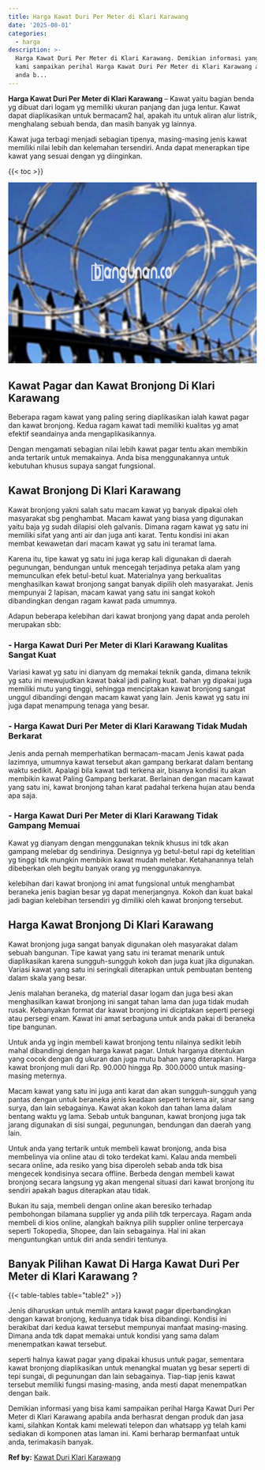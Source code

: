 ```yaml
---
title: Harga Kawat Duri Per Meter di Klari Karawang
date: '2025-08-01'
categories:
  - harga
description: >-
  Harga Kawat Duri Per Meter di Klari Karawang. Demikian informasi yang bisa
  kami sampaikan perihal Harga Kawat Duri Per Meter di Klari Karawang apabila
  anda b...
---
```


**Harga Kawat Duri Per Meter di Klari Karawang** – Kawat yaitu bagian benda yg dibuat dari logam yg memiliki ukuran panjang dan juga lentur. Kawat dapat diaplikasikan untuk bermacam2 hal, apakah itu untuk aliran alur listrik, menghalang sebuah benda, dan masih banyak yg lainnya.

Kawat juga terbagi menjadi sebagian tipenya, masing-masing jenis kawat memiliki nilai lebih dan kelemahan tersendiri. Anda dapat menerapkan tipe kawat yang sesuai dengan yg diinginkan.

{{< toc >}}

![Harga Kawat Duri Per Meter di Klari Karawang](/images/jual-kawat-murah48.png)

## Kawat Pagar dan Kawat Bronjong Di Klari Karawang

Beberapa ragam kawat yang paling sering diaplikasikan ialah kawat pagar dan kawat bronjong. Kedua ragam kawat tadi memiliki kualitas yg amat efektif seandainya anda mengaplikasikannya.

Dengan mengamati sebagian nilai lebih kawat pagar tentu akan membikin anda tertarik untuk memakainya. Anda bisa menggunakannya untuk kebutuhan khusus supaya sangat fungsional.

## Kawat Bronjong Di Klari Karawang

Kawat bronjong yakni salah satu macam kawat yg banyak dipakai oleh masyarakat sbg penghambat. Macam kawat yang biasa yang digunakan yaitu baja yg sudah dilapisi oleh galvanis. Dimana ragam kawat yg satu ini memiliki sifat yang anti air dan juga anti karat. Tentu kondisi ini akan membat kewawetan dari macam kawat yg satu ini teramat lama.

Karena itu, tipe kawat yg satu ini juga kerap kali digunakan di daerah pegunungan, bendungan untuk mencegah terjadinya petaka alam yang memunculkan efek betul-betul kuat. Materialnya yang berkualitas menghasilkan kawat bronjong sangat banyak dipilih oleh masyarakat. Jenis mempunyai 2 lapisan, macam kawat yang satu ini sangat kokoh dibandingkan dengan ragam kawat pada umumnya.

Adapun beberapa kelebihan dari kawat bronjong yang dapat anda peroleh merupakan sbb:

### \- Harga Kawat Duri Per Meter di Klari Karawang Kualitas Sangat Kuat

Variasi kawat yg satu ini dianyam dg memakai teknik ganda, dimana teknik yg satu ini mewujudkan kawat bakal jadi paling kuat. bahan yg dipakai juga memiliki mutu yang tinggi, sehingga menciptakan kawat bronjong sangat unggul dibandingi dengan macam kawat yang lain. Jenis kawat yg satu ini juga dapat menampung tenaga yang besar.

### \- Harga Kawat Duri Per Meter di Klari Karawang Tidak Mudah Berkarat

Jenis anda pernah memperhatikan bermacam-macam Jenis kawat pada lazimnya, umumnya kawat tersebut akan gampang berkarat dalam bentang waktu sedikit. Apalagi bila kawat tadi terkena air, bisanya kondisi itu akan membikin kawat Paling Gampang berkarat. Berlainan dengan macam kawat yang satu ini, kawat bronjong tahan karat padahal terkena hujan atau benda apa saja.

### \- Harga Kawat Duri Per Meter di Klari Karawang Tidak Gampang Memuai

Kawat yg dianyam dengan menggunakan teknik khusus ini tdk akan gampang melebar dg sendirinya. Designnya yg betul-betul rapi dg ketelitian yg tinggi tdk mungkin membikin kawat mudah melebar. Ketahanannya telah dibeberkan oleh begitu banyak orang yg menggunakannya.

kelebihan dari kawat bronjong ini amat fungsional untuk menghambat beraneka jenis bagian besar yg dapat menerjangnya. Kokoh dan kuat bakal jadi bagian kelebihan tersendiri yg dimiliki oleh kawat bronjong tersebut.

## Harga Kawat Bronjong Di Klari Karawang

Kawat bronjong juga sangat banyak digunakan oleh masyarakat dalam sebuah bangunan. Tipe kawat yang satu ini teramat menarik untuk diaplikasikan karena sungguh-sungguh kokoh dan juga kuat jika digunakan. Variasi kawat yang satu ini seringkali diterapkan untuk pembuatan benteng dalam skala yang besar.

Jenis malahan beraneka, dg material dasar logam dan juga besi akan menghasilkan kawat bronjong ini sangat tahan lama dan juga tidak mudah rusak. Kebanyakan format dar kawat bronjong ini diciptakan seperti persegi atau persegi enam. Kawat ini amat serbaguna untuk anda pakai di beraneka tipe bangunan.

Untuk anda yg ingin membeli kawat bronjong tentu nilainya sedikit lebih mahal dibandingi dengan harga kawat pagar. Untuk harganya ditentukan yang cocok dengan dg ukuran dan juga mutu bahan yang diterapkan. Harga kawat bronjong muli dari Rp. 90.000 hingga Rp. 300.0000 untuk masing-masing meternya.

Macam kawat yang satu ini juga anti karat dan akan sungguh-sungguh yang pantas dengan untuk beraneka jenis keadaan seperti terkena air, sinar sang surya, dan lain sebagainya. Kawat akan kokoh dan tahan lama dalam bentang waktu yg lama. Sebab untuk bangunan, kawat bronjong juga tak jarang digunakan di sisi sungai, pegunungan, bendungan dan daerah yang lain.

Untuk anda yang tertarik untuk membeli kawat bronjong, anda bisa membelinya via online atau di toko terdekat kami. Kalau anda membeli secara online, ada resiko yang bisa diperoleh sebab anda tdk bisa mengecek kondisinya secara offline. Berbeda dengan membeli kawat bronjong secara langsung yg akan mengenal situasi dari kawat bronjong itu sendiri apakah bagus diterapkan atau tidak.

Bukan itu saja, membeli dengan online akan beresiko terhadap pembohongan bilamana supplier yg anda pilih tdk terpercaya. Ragam anda membeli di kios online, alangkah baiknya pilih supplier online terpercaya seperti Tokopedia, Shopee, dan lain sebagainya. Hal ini akan menguntungkan untuk diri anda sendiri tentunya.

## Banyak Pilihan Kawat Di Harga Kawat Duri Per Meter di Klari Karawang ?

{{< table-tables table="table2" >}}

Jenis diharuskan untuk memlih antara kawat pagar diperbandingkan dengan kawat bronjong, keduanya tidak bisa dibandingi. Kondisi ini berakibat dari kedua kawat tersebut mempunyai manfaat masing-masing. Dimana anda tdk dapat memakai untuk kondisi yang sama dalam menempatkan kawat tersebut.

seperti halnya kawat pagar yang dipakai khusus untuk pagar, sementara kawat bronjong diaplikasikan untuk menangkal muatan yg besar seperti di tepi sungai, di pegunungan dan lain sebagainya. Tiap-tiap jenis kawat tersebut memiliki fungsi masing-masing, anda mesti dapat menempatkan dengan baik.

Demikian informasi yang bisa kami sampaikan perihal Harga Kawat Duri Per Meter di Klari Karawang apabila anda berhasrat dengan produk dan jasa kami, silahkan Kontak kami melewati telepon dan whatsapp yg telah kami sediakan di komponen atas laman ini. Kami berharap bermanfaat untuk anda, terimakasih banyak.

**Ref by:** [Kawat Duri Klari Karawang](https://id.wikipedia.org/wiki/Kawat)
